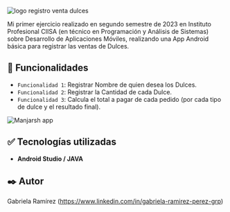 ![logo registro venta dulces](https://github.com/ramirezgabrielap/CIISA-AplicacionesMoviles-RegistroVentaDulces/assets/100728813/4b167ca6-d9d6-4cfc-9774-e3e854e24f92)


Mi primer ejercicio realizado en segundo semestre de 2023 en Instituto Profesional CIISA (en técnico en Programación y Análisis de Sistemas) sobre Desarrollo de Aplicaciones Móviles, 
realizando una App Android básica para registrar las ventas de Dulces.


## :hammer: Funcionalidades

- `Funcionalidad 1`: Registrar Nombre de quien desea los Dulces.
- `Funcionalidad 2`: Registrar la Cantidad de cada Dulce.
- `Funcionalidad 3`: Calcula el total a pagar de cada pedido (por cada tipo de dulce y el resultado final).

![Manjarsh app](https://github.com/ramirezgabrielap/CIISA-AplicacionesMoviles-RegistroVentaDulces/assets/100728813/08428cb0-d215-493b-a42e-32c408de19ca)


## :white_check_mark: Tecnologías utilizadas

* **Android Studio / JAVA** 


## ✒️ Autor
Gabriela Ramírez
(https://www.linkedin.com/in/gabriela-ramirez-perez-grp)
